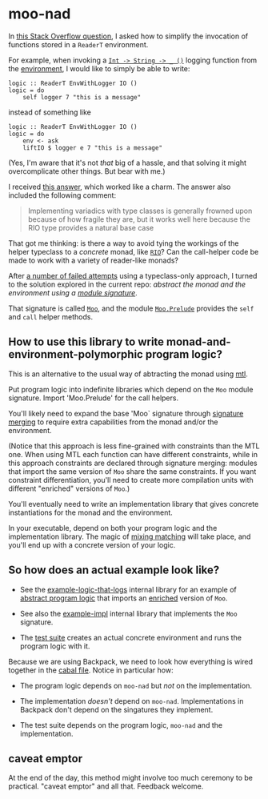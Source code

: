 # moo-nad

In [this Stack Overflow
question](https://stackoverflow.com/questions/61642492/simplifying-the-invocation-of-functions-stored-inside-an-readert-environment),
I asked how to simplify the invocation of functions stored in a `ReaderT`
environment.

For example, when invoking a [`Int -> String -> _ ()`](./lib-example-logic-that-logs/LogicThatLogs.hs) logging function from the [environment](./lib-example-logic-that-logs/Moo.hsig), I would
like to simply be able to write:

    logic :: ReaderT EnvWithLogger IO ()
    logic = do
        self logger 7 "this is a message"

instead of something like

    logic :: ReaderT EnvWithLogger IO ()
    logic = do
        env <- ask
        liftIO $ logger e 7 "this is a message"

(Yes, I'm aware that it's not *that* big of a hassle, and that solving it might
overcomplicate other things. But bear with me.)

I received [this answer](https://stackoverflow.com/a/61642757/1364288), which
worked like a charm. The answer also included the following comment:

> Implementing variadics with type classes is generally frowned upon because of
> how fragile they are, but it works well here because the RIO type provides a
> natural base case

That got me thinking: is there a way to avoid tying the workings of the
helper typeclass to a *concrete* monad, like
[`RIO`](http://hackage.haskell.org/package/rio)? Can the call-helper code be
made to work with a variety of reader-like monads?

After [a number of failed attempts](https://github.com/danidiaz/dep-t/issues/1)
using a typeclass-only approach, I turned to the solution explored in the
current repo: *abstract the monad and the environment using a [module
signature](https://downloads.haskell.org/ghc/latest/docs/html/users_guide/separate_compilation.html#module-signatures)*.

That signature is called [`Moo`](./lib/Moo.hsig), and the module [`Moo.Prelude`](./lib/Moo/Prelude.hs) provides the
`self` and `call` helper methods.

## How to use this library to write monad-and-environment-polymorphic program logic?

This is an alternative to the usual way of abtracting the monad using [mtl](http://hackage.haskell.org/package/mtl).

Put program logic into indefinite libraries which depend
on the `Moo` module signature. Import 'Moo.Prelude' for the call helpers.

You'll likely need to expand the base 'Moo` signature through [signature
merging](https://github.com/danidiaz/really-small-backpack-example/tree/master/lesson3-signature-merging) to require extra capabilities from the monad and/or the environment.

(Notice that this approach is less fine-grained with constraints than the MTL
one. When using MTL each function can have different constraints, while in this
approach constraints are declared through signature merging: modules that
import the same version of `Moo` share the same constraints. If you want
constraint differentiation, you'll need to create more compilation units with
different "enriched" versions of `Moo`.)

You'll eventually need to write an implementation library that gives concrete instantiations for the monad and the environment.

In your executable, depend on both your program logic and the implementation library. The magic of [mixing matching](https://github.com/danidiaz/really-small-backpack-example/tree/master/lesson2-signatures) will take place, and you'll end up with a concrete version of your logic.

## So how does an actual example look like?

- See the [example-logic-that-logs](./lib-example-logic-that-logs) internal library for an example of [abstract program logic](./lib-example-logic-that-logs/LogicThatLogs.hs) that imports an [enriched](./lib-example-logic-that-logs/Moo.hsig) version of `Moo`. 

- See also the [example-impl](./lib-example-impl) internal library that implements the `Moo` signature.

- The [test suite](./test/tests.hs) creates an actual concrete environment and runs the program logic with it.

Because we are using Backpack, we need to look how everything is wired together
in the [cabal file](./moo-nad.cabal). Notice in particular how: 

- The program logic depends on `moo-nad` but *not* on the implementation.

- The implementation *doesn't* depend on `moo-nad`. Implementations in Backpack don't depend on the singatures they implement.

- The test suite depends on the program logic, `moo-nad` and the implementation.

## caveat emptor

At the end of the day, this method might involve too much ceremony to be practical. "caveat emptor" and all that. Feedback welcome. 


